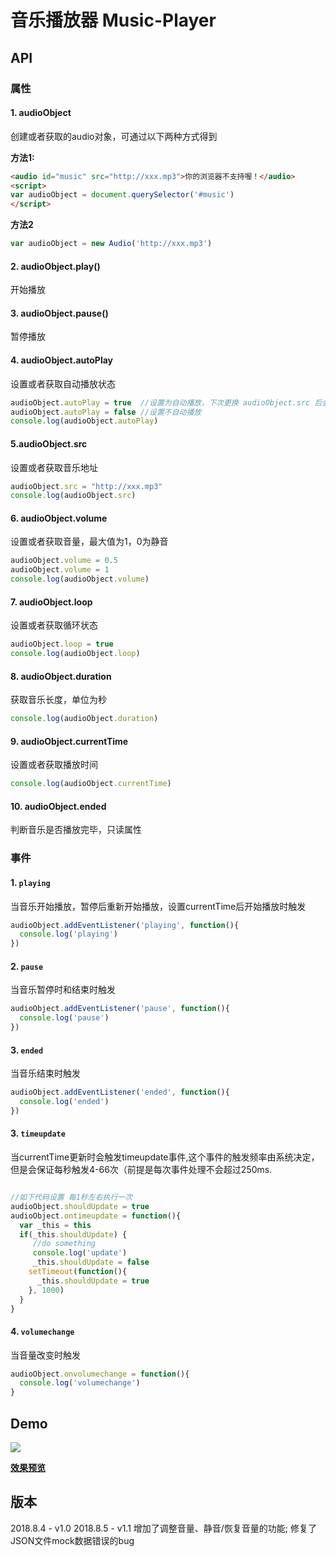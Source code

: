 # 音乐播放器 Music-Player
## API
### 属性
#### 1. audioObject
 创建或者获取的audio对象，可通过以下两种方式得到

**方法1:**
```html
<audio id="music" src="http://xxx.mp3">你的浏览器不支持喔！</audio>
<script>
var audioObject = document.querySelector('#music')
</script>
```

**方法2**
```javascript
var audioObject = new Audio('http://xxx.mp3')
```

#### 2. audioObject.play()
开始播放

#### 3. audioObject.pause()
暂停播放

#### 4. audioObject.autoPlay
设置或者获取自动播放状态

```javascript
audioObject.autoPlay = true  //设置为自动播放，下次更换 audioObject.src 后会自动播放音乐
audioObject.autoPlay = false //设置不自动播放
console.log(audioObject.autoPlay)
```

#### 5.audioObject.src
设置或者获取音乐地址

```javascript
audioObject.src = "http://xxx.mp3"
console.log(audioObject.src)
```
#### 6. audioObject.volume
设置或者获取音量，最大值为1，0为静音

```javascript
audioObject.volume = 0.5
audioObject.volume = 1
console.log(audioObject.volume)
```
#### 7. audioObject.loop
设置或者获取循环状态

```javascript
audioObject.loop = true
console.log(audioObject.loop)
```

#### 8. audioObject.duration
获取音乐长度，单位为秒

```javascript
console.log(audioObject.duration)
```

#### 9. audioObject.currentTime
设置或者获取播放时间

```javascript
console.log(audioObject.currentTime)
```
#### 10. audioObject.ended
判断音乐是否播放完毕，只读属性

### 事件
#### 1. `playing`
当音乐开始播放，暂停后重新开始播放，设置currentTime后开始播放时触发

```javascript
audioObject.addEventListener('playing', function(){
  console.log('playing')
})
```

#### 2. `pause`
当音乐暂停时和结束时触发

```javascript
audioObject.addEventListener('pause', function(){
  console.log('pause')
})
```
#### 3. `ended`
当音乐结束时触发

```javascript
audioObject.addEventListener('ended', function(){
  console.log('ended')
})
```
#### 3. `timeupdate `
当currentTime更新时会触发timeupdate事件,这个事件的触发频率由系统决定，但是会保证每秒触发4-66次（前提是每次事件处理不会超过250ms.

```javascript

//如下代码设置 每1秒左右执行一次
audioObject.shouldUpdate = true
audioObject.ontimeupdate = function(){
  var _this = this
  if(_this.shouldUpdate) {
     //do something
     console.log('update')
     _this.shouldUpdate = false
    setTimeout(function(){
      _this.shouldUpdate = true
    }, 1000)
  }
}
```
#### 4. `volumechange`
当音量改变时触发

```javascript
audioObject.onvolumechange = function(){
  console.log('volumechange')
}
```

## Demo
![](https://upload-images.jianshu.io/upload_images/12904618-1b59181248d01087.png?imageMogr2/auto-orient/strip%7CimageView2/2/w/1240)

**[效果预览](https://evenyao.github.io/music-player/)**

## 版本
2018.8.4 - v1.0
2018.8.5 - v1.1 增加了调整音量、静音/恢复音量的功能;
                修复了JSON文件mock数据错误的bug
